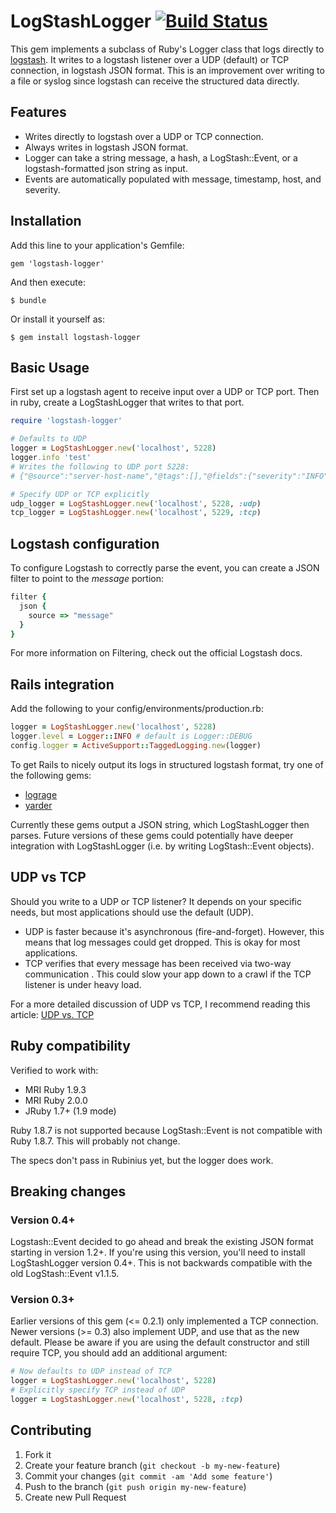 # LogStashLogger [![Build Status](https://travis-ci.org/dwbutler/logstash-logger.png?branch=master)](https://travis-ci.org/dwbutler/logstash-logger)

This gem implements a subclass of Ruby's Logger class that logs directly to [logstash](http://logstash.net).
It writes to a logstash listener over a UDP (default) or TCP connection, in logstash JSON format. This is an improvement over
writing to a file or syslog since logstash can receive the structured data directly.

## Features

* Writes directly to logstash over a UDP or TCP connection.
* Always writes in logstash JSON format.
* Logger can take a string message, a hash, a LogStash::Event, or a logstash-formatted json string as input.
* Events are automatically populated with message, timestamp, host, and severity.

## Installation

Add this line to your application's Gemfile:

    gem 'logstash-logger'

And then execute:

    $ bundle

Or install it yourself as:

    $ gem install logstash-logger

## Basic Usage

First set up a logstash agent to receive input over a UDP or TCP port.
Then in ruby, create a LogStashLogger that writes to that port.

```ruby
require 'logstash-logger'

# Defaults to UDP
logger = LogStashLogger.new('localhost', 5228)
logger.info 'test'
# Writes the following to UDP port 5228:
# {"@source":"server-host-name","@tags":[],"@fields":{"severity":"INFO"},"@message":"test","@timestamp":"2013-04-08T18:56:23.767273+00:00"}

# Specify UDP or TCP explicitly
udp_logger = LogStashLogger.new('localhost', 5228, :udp)
tcp_logger = LogStashLogger.new('localhost', 5229, :tcp)
```

## Logstash configuration

To configure Logstash to correctly parse the event, you can create a JSON filter to point to the *message* portion:

```ruby
filter {
  json {
    source => "message"
  }
}
```

For more information on Filtering, check out the official Logstash docs.

## Rails integration

Add the following to your config/environments/production.rb:

```ruby
logger = LogStashLogger.new('localhost', 5228)
logger.level = Logger::INFO # default is Logger::DEBUG
config.logger = ActiveSupport::TaggedLogging.new(logger)
```

To get Rails to nicely output its logs in structured logstash format, try one of the following gems:

* [lograge](https://github.com/roidrage/lograge)
* [yarder](https://github.com/rurounijones/yarder)

Currently these gems output a JSON string, which LogStashLogger then parses.
Future versions of these gems could potentially have deeper integration with LogStashLogger (i.e. by writing LogStash::Event objects).

## UDP vs TCP
Should you write to a UDP or TCP listener? It depends on your specific needs, but most applications should use the default (UDP).

* UDP is faster because it's asynchronous (fire-and-forget). However, this means that log messages could get dropped. This is okay for most applications.
* TCP verifies that every message has been received via two-way communication . This could slow your app down to a crawl if the TCP listener is under heavy load.

For a more detailed discussion of UDP vs TCP, I recommend reading this article: [UDP vs. TCP](http://gafferongames.com/networking-for-game-programmers/udp-vs-tcp/)

## Ruby compatibility

Verified to work with:

* MRI Ruby 1.9.3
* MRI Ruby 2.0.0
* JRuby 1.7+ (1.9 mode)

Ruby 1.8.7 is not supported because LogStash::Event is not compatible with Ruby 1.8.7. This will probably not change.

The specs don't pass in Rubinius yet, but the logger does work.

## Breaking changes

### Version 0.4+
Logstash::Event decided to go ahead and break the existing JSON format starting in version 1.2+. If you're using this version, you'll need to install
LogStashLogger version 0.4+. This is not backwards compatible with the old LogStash::Event v1.1.5.

### Version 0.3+
Earlier versions of this gem (<= 0.2.1) only implemented a TCP connection. Newer versions (>= 0.3) also implement UDP, and use that as the new default.
Please be aware if you are using the default constructor and still require TCP, you should add an additional argument:

```ruby
# Now defaults to UDP instead of TCP
logger = LogStashLogger.new('localhost', 5228)
# Explicitly specify TCP instead of UDP
logger = LogStashLogger.new('localhost', 5228, :tcp)
```

## Contributing

1. Fork it
2. Create your feature branch (`git checkout -b my-new-feature`)
3. Commit your changes (`git commit -am 'Add some feature'`)
4. Push to the branch (`git push origin my-new-feature`)
5. Create new Pull Request
